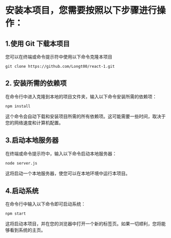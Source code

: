 # 安装本项目，您需要按照以下步骤进行操作：
## 1.使用 Git 下载本项目
您可以在终端或命令提示符中使用以下命令克隆本项目
```
git clone https://github.com/Longt00/react-1.git
```

## 2. 安装所需的依赖项
在命令行中进入克隆到本地的项目文件夹，输入以下命令安装所需的依赖项：
```
npm install
```
这个命令会自动下载和安装项目所需的所有依赖项。这可能需要一些时间，取决于您的网络速度和计算机配置。<br>
## 3.启动本地服务器
在终端或命令提示符中，输入以下命令启动本地服务器：
```
node server.js
```
这将启动一个本地服务器，使您可以在本地环境中运行本项目。
## 4.启动系统
在命令行中输入以下命令即可启动系统：
```
npm start
```
这将启动本项目，并在您的浏览器中打开一个新的标签页。如果一切顺利，您将能够看到系统的主页。
